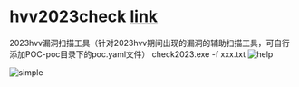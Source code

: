 # hvv2023check [link](https://github.com/BBD-YZZ/hvv2023check.git)
2023hvv漏洞扫描工具（针对2023hvv期间出现的漏洞的辅助扫描工具，可自行添加POC-poc目录下的poc.yaml文件）
check2023.exe -f xxx.txt
![help](https://github.com/BBD-YZZ/hvv2023check/assets/132546612/bca7444a-d9a6-49e0-a919-6d6dc730adaa)

![simple](https://github.com/BBD-YZZ/hvv2023check/assets/132546612/5bb25cfd-8f76-404f-ab13-2aa423786f72)
